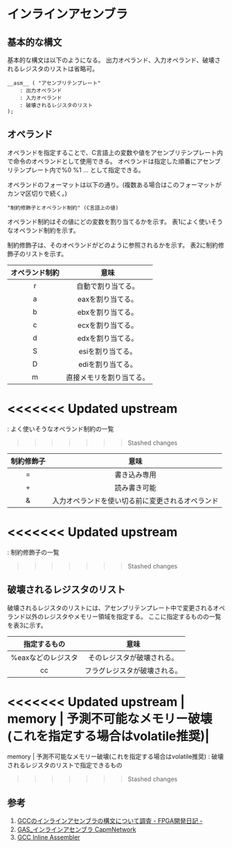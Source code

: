 # インラインアセンブラ

## 基本的な構文
基本的な構文は以下のようになる。
出力オペランド、入力オペランド、破壊されるレジスタのリストは省略可。
```
__asm__ ( "アセンブリテンプレート"
	: 出力オペランド
	: 入力オペランド
	: 破壊されるレジスタのリスト
);
```

## オペランド
オペランドを指定することで、C言語上の変数や値をアセンブリテンプレート内で命令のオペランドとして使用できる。
オペランドは指定した順番にアセンブリテンプレート内で%0 %1 ... として指定できる。

オペランドのフォーマットは以下の通り。(複数ある場合はこのフォーマットがカンマ区切りで続く。)
```
"制約修飾子とオペランド制約" (C言語上の値)
```

オペランド制約はその値にどの変数を割り当てるかを示す。
表1によく使いそうなオペランド制約を示す。

制約修飾子は、そのオペランドがどのように参照されるかを示す。
表2に制約修飾子のリストを示す。

   オペランド制約 |        意味              
 :--------------: | :------------------------:
         r        | 自動で割り当てる。       
         a        |  eaxを割り当てる。       
         b        |  ebxを割り当てる。       
         c        |  ecxを割り当てる。       
         d        |  edxを割り当てる。       
         S        |  esiを割り当てる。       
         D        |  ediを割り当てる。        
         m        |  直接メモリを割り当てる。
<<<<<<< Updated upstream
=======
: よく使いそうなオペランド制約の一覧
>>>>>>> Stashed changes

   制約修飾子 |                        意味                     
 :----------: | :------------------------------------------------:
       =      | 書き込み専用                                     
       +      | 読み書き可能                                    
       &      | 入力オペランドを使い切る前に変更されるオペランド
<<<<<<< Updated upstream
=======
: 制約修飾子の一覧
>>>>>>> Stashed changes

## 破壊されるレジスタのリスト
破壊されるレジスタのリストには、アセンブリテンプレート中で変更されるオペランド以外のレジスタやメモリー領域を指定する。
ここに指定するものの一覧を表3に示す。

  指定するもの       | 意味                       
:------------------: | :---------------------------:
  %eaxなどのレジスタ | そのレジスタが破壊される。 
  cc                 | フラグレジスタが破壊される。
<<<<<<< Updated upstream
| memory             | 予測不可能なメモリー破壊(これを指定する場合はvolatile推奨)|
=======
  memory             | 予測不可能なメモリー破壊(これを指定する場合はvolatile推奨)
: 破壊されるレジスタのリストで指定できるもの
>>>>>>> Stashed changes



## 参考
1. [GCCのインラインアセンブラの構文について調査 - FPGA開発日記 -](https://msyksphinz.hatenablog.com/entry/2016/03/28/020000)
1. [GAS_インラインアセンブラ  CapmNetwork](http://capm-network.com/?tag=GAS_%E3%82%A4%E3%83%B3%E3%83%A9%E3%82%A4%E3%83%B3%E3%82%A2%E3%82%BB%E3%83%B3%E3%83%96%E3%83%A9)
1. [GCC  Inline Assembler](http://caspar.hazymoon.jp/OpenBSD/annex/gcc_inline_asm.html)
